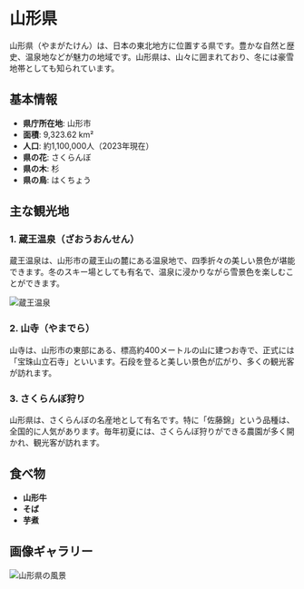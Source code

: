 # 山形県

山形県（やまがたけん）は、日本の東北地方に位置する県です。豊かな自然と歴史、温泉地などが魅力の地域です。山形県は、山々に囲まれており、冬には豪雪地帯としても知られています。

## 基本情報
- **県庁所在地**: 山形市
- **面積**: 9,323.62 km²
- **人口**: 約1,100,000人（2023年現在）
- **県の花**: さくらんぼ
- **県の木**: 杉
- **県の鳥**: はくちょう

## 主な観光地

### 1. 蔵王温泉（ざおうおんせん）
蔵王温泉は、山形市の蔵王山の麓にある温泉地で、四季折々の美しい景色が堪能できます。冬のスキー場としても有名で、温泉に浸かりながら雪景色を楽しむことができます。

![蔵王温泉](images/zaou-onsen.jpg)

### 2. 山寺（やまでら）
山寺は、山形市の東部にある、標高約400メートルの山に建つお寺で、正式には「宝珠山立石寺」といいます。石段を登ると美しい景色が広がり、多くの観光客が訪れます。

### 3. さくらんぼ狩り
山形県は、さくらんぼの名産地として有名です。特に「佐藤錦」という品種は、全国的に人気があります。毎年初夏には、さくらんぼ狩りができる農園が多く開かれ、観光客が訪れます。

## 食べ物
- **山形牛**
- **そば**
- **芋煮**

## 画像ギャラリー
![山形県の風景](images/yamagata-landscape.jpg)
